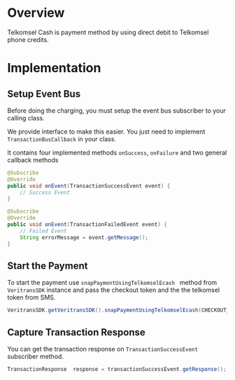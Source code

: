 # Overview

Telkomsel Cash is payment method by using direct debit to Telkomsel phone credits.

# Implementation

## Setup Event Bus

Before doing the charging, you must setup the event bus subscriber to your calling class.

We provide interface to make this easier. You just need to implement `TransactionBusCallback` in your class.

It contains four implemented methods `onSuccess`, `onFailure` and two general callback methods

```Java
@Subscribe
@Override
public void onEvent(TransactionSuccessEvent event) {
    // Success Event
}

@Subscribe
@Override
public void onEvent(TransactionFailedEvent event) {
    // Failed Event
    String errorMessage = event.getMessage();
}
```

## Start the Payment

To start the payment use `snapPaymentUsingTelkomselEcash ` method from `VeritransSDK` instance and pass the checkout token and the the telkomsel token from SMS.

```Java
VeritransSDK.getVeritransSDK().snapPaymentUsingTelkomselEcash(CHECKOUT_TOKEN, TELKOMSEL_TOKEN);
```

## Capture Transaction Response

You can get the transaction response on `TransactionSuccessEvent` subscriber method.

```Java
TransactionResponse  response = transactionSuccessEvent.getResponse();
```

